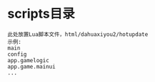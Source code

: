 # scripts目录
```text
此处放置Lua脚本文件，html/dahuaxiyou2/hotupdate
示例:
main
config
app.gamelogic
app.game.mainui
...
```